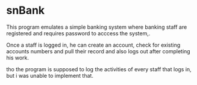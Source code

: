 # snBank
This program  emulates a simple banking system where banking staff are registered and requires password to acccess the system,.

Once a staff is logged in, he can create an account, check for existing accounts numbers and pull their record and also logs out after completing his work.

tho the program is supposed to log the activities  of every staff that logs in, but i was unable to implement that.

